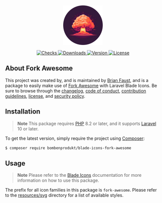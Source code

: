 <p align="center">
    <a href="https://bombenprodukt.com" target="_blank">
        <img src="https://raw.githubusercontent.com/BombenProdukt/assets/main/logo-text.svg" width="128" alt="BombenProdukt Logo" />
    </a>
</p>

<p align="center">
    <a href="https://github.com/faustbrian/blade-icons-fork-awesome/actions">
        <img src="https://badge.sh/github/check-runs/BombenProdukt/blade-icons-fork-awesome" alt="Checks" />
    </a>
    <a href="https://packagist.org/packages/bombenprodukt/blade-icons-fork-awesome">
        <img src="https://badge.sh/packagist/downloads/BombenProdukt/blade-icons-fork-awesome" alt="Downloads" />
    </a>
    <a href="https://packagist.org/packages/bombenprodukt/blade-icons-fork-awesome">
        <img src="https://badge.sh/packagist/version/BombenProdukt/blade-icons-fork-awesome" alt="Version" />
    </a>
    <a href="https://packagist.org/packages/bombenprodukt/blade-icons-fork-awesome">
        <img src="https://badge.sh/packagist/license/BombenProdukt/blade-icons-fork-awesome" alt="License" />
    </a>
</p>

## About Fork Awesome

This project was created by, and is maintained by [Brian Faust](https://github.com/faustbrian), and is a package to easily make use of [Fork Awesome](https://github.com/ForkAwesome/Fork-Awesome) with Laravel Blade Icons. Be sure to browse through the [changelog](CHANGELOG.md), [code of conduct](.github/CODE_OF_CONDUCT.md), [contribution guidelines](.github/CONTRIBUTING.md), [license](LICENSE), and [security policy](.github/SECURITY.md).

## Installation

> **Note**
> This package requires [PHP](https://www.php.net/) 8.2 or later, and it supports [Laravel](https://laravel.com/) 10 or later.

To get the latest version, simply require the project using [Composer](https://getcomposer.org/):

```bash
$ composer require bombenprodukt/blade-icons-fork-awesome
```

## Usage

> **Note**
> Please refer to the [Blade Icons](https://github.com/faustbrian/blade-icons) documentation for more information on how to use this package.

The prefix for all icon families in this package is `fork-awesome`. Please refer to the [resources/svg](/resources/svg) directory for a list of available styles.
